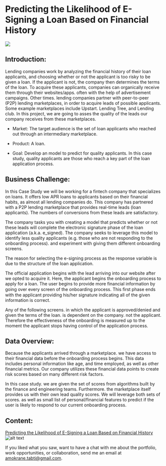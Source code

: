 # Predicting the Likelihood of E-Signing a Loan Based on Financial History
![](https://images.unsplash.com/photo-1507361617237-221d9f2c84f7?ixlib=rb-1.2.1&ixid=eyJhcHBfaWQiOjEyMDd9&auto=format&fit=crop&w=1406&q=80)

## Introduction:

Lending companies work by analyzing the financial history of their loan applicants, and choosing whether or not the applicant is too risky to be given a loan. If the applicant is not, the company then determines the terms of the loan. To acquire these applicants, companies can organically receive them through their websites/apps. often with the help of advertisement campaigns. Other times. lending companies partner with peer-to-peer (P2P) lending marketplaces, in order to acquire leads of possible applicants. Some example marketplaces include Upstart. Lending Tree, and Lending club. In this project, we are going to asses the quality of the leads our company receives from these marketplaces.

* Market: The target audience is the set of loan applicants who reached out through an intermediary marketplace.

* Product: A loan.

* Goal: Develop an model to predict for quality applicants. In this case study, quality applicants are those who reach a key part of the loan application process.

## Business Challenge:

In this Case Study we will be working for a fintech company that specializes on loans. It offers low APR loans to applicants based on their financial habits, as almost all lending companies do. This company has partnered with a P2P lending marketplace that provides real-time leads (loan applicants). The numbers of conversions from these leads are satisfactory.

The company tasks you with creating a model that predicts whether or not these leads will complete the electronic signature phase of the loan application (a.k.a. e_signed). The company seeks to leverage this model to identify less quality applicants (e.g. those who are not responding to the onboarding process). and experiment with giving them different onboarding screens.

The reason for selecting the e-signing process as the response variable is due to the structure of the loan application.

The official application begins with the lead arriving into our website after we opted to acquire it. Here, the applicant begins the onboarding process to apply for a loan. The user begins to provide more financial information by going over every screen of the onboarding process. This ﬁrst phase ends with the applicant providing his/her signature indicating all of the given information is correct.

Any of the following screens. in which the applicant is approved/denied and given the terms of the loan. is dependent on the company. not the applicant. Therefore the effectiveness of the onboarding is measured up to the moment the applicant stops having control of the application process.

## Data Overview:

Because the applicants arrived through a marketplace. we have access to their financial data before the onboarding process begins. This data includes personal information like age, and time employed, as well as other financial metrics. Our company utilizes these financial data points to create risk scores based on many different risk factors.

In this case study. we are given the set of scores from algorithms built by the finance and engineering teams. Furthermore. the marketplace itself provides us with their own lead quality scores. We will leverage both sets of scores. as well as small list of personal/financial features to predict if the user is likely to respond to our current onboarding process.

## Content:

[Predicting the Likelihood of E-Signing a Loan Based on Financial History](https://github.com/atabti/Data_Science_Portfolio/blob/master/Predicting%20the%20Likelihood%20of%20E-Signing%20a%20Loan%20Based%20on%20Financial%20History/Predicting%20the%20Likelihood%20of%20E-Signing%20a%20Loan%20Based%20on%20Financial%20History.ipynb) ![alt text](https://upload.wikimedia.org/wikipedia/commons/thumb/3/38/Jupyter_logo.svg/44px-Jupyter_logo.svg.png)


If you liked what you saw, want to have a chat with me about the portfolio, work opportunities, or collaboration, send me an email at amokrane.tabti@gmail.com.
